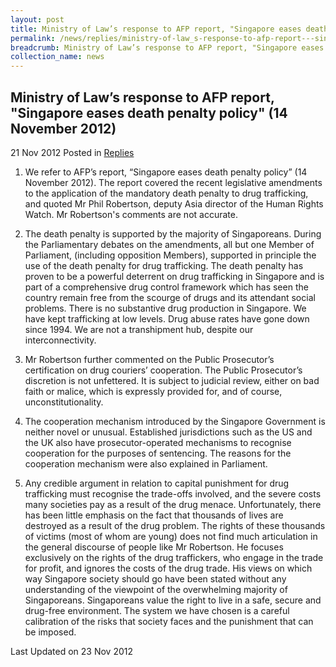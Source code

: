 ```yaml
---
layout: post
title: Ministry of Law’s response to AFP report, "Singapore eases death penalty policy" (14 November 2012)
permalink: /news/replies/ministry-of-law_s-response-to-afp-report---singapore-eases-death/
breadcrumb: Ministry of Law’s response to AFP report, "Singapore eases death penalty policy" (14 November 2012)
collection_name: news
---
```


Ministry of Law’s response to AFP report, "Singapore eases death penalty policy" (14 November 2012)
---
21 Nov 2012 Posted in [Replies](/news/replies)

1. We refer to AFP’s report, “Singapore eases death penalty policy” (14 November 2012). The report covered the recent legislative amendments to the application of the mandatory death penalty to drug trafficking, and quoted Mr Phil Robertson, deputy Asia director of the Human Rights Watch. Mr Robertson's comments are not accurate.

2. The death penalty is supported by the majority of Singaporeans. During the Parliamentary debates on the amendments, all but one Member of Parliament, (including opposition Members), supported in principle the use of the death penalty for drug trafficking.  The death penalty has proven to be a powerful deterrent on drug trafficking in Singapore and is part of a comprehensive drug control framework which has seen the country remain free from the scourge of drugs and its attendant social problems. There is no substantive drug production in Singapore. We have kept trafficking at low levels. Drug abuse rates have gone down since 1994. We are not a transhipment hub, despite our interconnectivity.

3. Mr Robertson further commented on the Public Prosecutor’s certification on drug couriers’ cooperation. The Public Prosecutor’s discretion is not unfettered. It is subject to judicial review, either on bad faith or malice, which is expressly provided for, and of course, unconstitutionality.

4. The cooperation mechanism introduced by the Singapore Government is neither novel or unusual. Established jurisdictions such as the US and the UK also have prosecutor-operated mechanisms to recognise cooperation for the purposes of sentencing. The reasons for the cooperation mechanism were also explained in Parliament.

5. Any credible argument in relation to capital punishment for drug trafficking must recognise the trade-offs involved, and the severe costs many societies pay as a result of the drug menace. Unfortunately, there has been little emphasis on the fact that thousands of lives are destroyed as a result of the drug problem. The rights of these thousands of victims (most of whom are young) does not find much articulation in the general discourse of people like Mr Robertson. He focuses exclusively on the rights of the drug traffickers, who engage in the trade for profit, and ignores the costs of the drug trade. His views on which way Singapore society should go have been stated without any understanding of the viewpoint of the overwhelming majority of Singaporeans.  Singaporeans value the right to live in a safe, secure and drug-free environment. The system we have chosen is a careful calibration of the risks that society faces and the punishment that can be imposed.

<p class="right-side-updated">
  Last Updated on 23 Nov 2012
</p>
